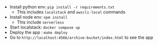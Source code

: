 - Install python env: `pip install -r requirements.txt`
  -  This includes `localstack` and `awscli-local` commands
- Install node env: `npm install`
  -  This include `serverless`
- Start localstack: `docker compose up`
- Deploy the app : `make deploy`
- Go to `http://localhost:4566/archive-bucket/index.html` to see the app